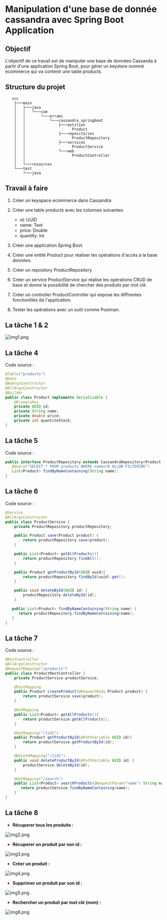 # Manipulation d'une base de donnée cassandra avec Spring Boot Application

## Objectif

L'objectif de ce travail est de manipuler une base de données Cassanda à partir d'une application Spring Boot, pour gérer un keystore nommé ecommerce qui va contenir une table products.

## Structure du projet

```
   src
    ├───main
    │   ├───java
    │   │   └───com
    │   │       └───errami
    │   │           └───cassandra_springboot
    │   │               ├───entities
    │   │                     Product
    │   │               ├───repositories
    │   │                     ProductRepository
    │   │               ├───services
    │   │                     ProductService
    │   │               └───web
    │   │                     ProductController
    │   │
    │   └───resources
    └───test
        └───java
```

## Travail à faire

1. Créer un keyspace ecommerce dans Cassandra
2. Créer une table products avec les colonnes suivantes:
   - id: UUID
   - name: Text
   - price: Double
   - quantity: Int

3. Créer une application Spring Boot.
4. Créer une entité Product pour réaliser les opérations d'accès à la  base données.
5. Créer un repository ProductRepository
6. Créer un service ProductService qui réalise les opérations CRUD de base et donne la possibilité de chercher des produits par mot clé.
7. Créer un controller ProductController qui expose les diffirentes fonctionlités de l'application.
8. Tester les opérations avec un outil comme Postman.

## La tâche 1 & 2

![img1.png](assets/img1.png)

## La tâche 4
Code source :
```java
@Table("products")
@Data
@NoArgsConstructor
@AllArgsConstructor
@Builder
public class Product implements Serializable {
    @PrimaryKey
    private UUID id;
    private String name;
    private double price;
    private int quantiteStock;
}
```

## La tâche 5
Code source :
```java
public interface ProductRepository extends CassandraRepository<Product, UUID> {
   @Query("SELECT * FROM products WHERE name=?0 ALLOW FILTERING")
   List<Product> findByNameContaining(String name);
}
```

## La tâche 6
Code source :
```java
@Service
@AllArgsConstructor
public class ProductService {
    private ProductRepository productRepository;

    public Product save(Product product) {
        return productRepository.save(product);
    }

    public List<Product> getAllProducts(){
        return productRepository.findAll();
    }

    public Product getProductById(UUID uuid){
        return productRepository.findById(uuid).get();
    }

    public void deleteById(UUID id) {
        productRepository.deleteById(id);
    }

   public List<Product> findByNameContaining(String name) {
      return productRepository.findByNameContaining(name);
   }
}
```

## La tâche 7
Code source :
```java
@RestController
@AllArgsConstructor
@RequestMapping("/products")
public class ProductRestController {
    private ProductService productService;

    @PostMapping
    public Product createProduct(@RequestBody Product product) {
        return productService.save(product);
    }

    @GetMapping
    public List<Product> getAllProducts(){
        return productService.getAllProducts();
    }

    @GetMapping("/{id}")
    public Product getProductById(@PathVariable UUID id){
        return productService.getProductById(id);
    }

    @DeleteMapping("/{id}")
    public void deleteProductById(@PathVariable UUID id) {
        productService.deleteById(id);
    }

    @GetMapping("/search")
    public List<Product> searchProducts(@RequestParam("name") String name) {
       return productService.findByNameContaining(name);
    }
}
```

## La tâche 8

- **Récuperer tous les produits :**

![img2.png](assets/img2.png)

- **Récuperer un produit par son id :**

![img3.png](assets/img3.png)

- **Créer un produit :**

![img4.png](assets/img4.png)

- **Supprimer un produit par son id :**

![img5.png](assets/img5.png)

- **Rechercher un produit par mot clé (nom) :**

![img6.png](assets/img6.png)